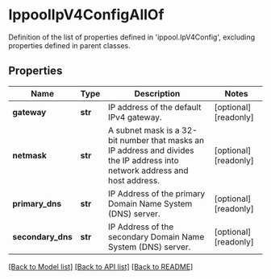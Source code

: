 # IppoolIpV4ConfigAllOf

Definition of the list of properties defined in 'ippool.IpV4Config', excluding properties defined in parent classes.
## Properties
Name | Type | Description | Notes
------------ | ------------- | ------------- | -------------
**gateway** | **str** | IP address of the default IPv4 gateway. | [optional] [readonly] 
**netmask** | **str** | A subnet mask is a 32-bit number that masks an IP address and divides the IP address into network address and host address. | [optional] [readonly] 
**primary_dns** | **str** | IP Address of the primary Domain Name System (DNS) server. | [optional] [readonly] 
**secondary_dns** | **str** | IP Address of the secondary Domain Name System (DNS) server. | [optional] [readonly] 

[[Back to Model list]](../README.md#documentation-for-models) [[Back to API list]](../README.md#documentation-for-api-endpoints) [[Back to README]](../README.md)



